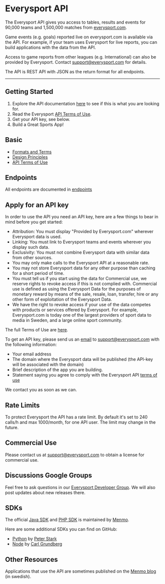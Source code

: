 # Everysport API
The Everysport API gives you access to tables, results and events for 90,000 teams and 1,500,000 matches from [everysport.com](http://www.everysport.com).  

Game events (e.g. goals) reported live on everysport.com is available via the API. For example, if your team uses Everysport for live reports, you can build applications with the data from the API. 

Access to game reports from other leagues (e.g. International) can also be provided by Everysport. Contact <support@everysport.com> for details. 

The API is REST API with JSON as the return format for all endpoints. 

***

## Getting Started
1. Explore the API documentation [here](/endpoints) to see if this is what you are looking for.
2. Read the Everysport [API Terms of Use](basics/terms_of_use.md).
3. Get your API key, see below.   
4. Build a Great Sports App! 

## Basic
* [Formats and Terms](basics/formats_and_terms.md)
* [Design Principles](basics/design_principles.md)
* [API Terms of Use](basics/terms_of_use.md)

## Endpoints
All endpoints are documented in [endpoints](endpoints/)

## Apply for an API key
In order to use the API you need an API key, here are a few things to bear in mind before you get started:

* Attribution: You must display "Provided by Everysport.com" wherever Everysport data is used.
* Linking: You must link to Everysport teams and events wherever you display such data.
* Exclusivity: You must not combine Everysport data with similar data from other sources. 
* You may only make calls to the Everysport API at a reasonable rate. 
* You may not store Everysport data for any other purpose than caching for a short period of time. 
* You must tell us if you start using the data for Commercial use, we reserve rights to revoke access if this is not complied with. Commercial use is defined as using the Everysport Data for the purposes of monetary reward by means of the sale, resale, loan, transfer, hire or any other form of exploitation of the Everysport Data.
* We have the right to revoke access if your use of the data competes with products or services offered by Everysport. For example, Everysport.com is today one of the largest providers of sport data to media in Sweden, and a large online sport community.

The full Terms of Use are [here](/basics/terms_of_use.md). 

To get an API key, please send us an [email](mailto:support@everysport.com) to <support@everysport.com> with the following information: 
* Your email address
* The domain where the Everysport data will be published (the API-key will be associated with the domain)
* Brief description of the app you are building. 
* Statement saying you agree to comply with the Everysport API [terms of use](/basics/terms_of_use.md)

We contact you as soon as we can. 

## Rate Limits
To protect Everysport the API has a rate limit. By default it's set to 240 calls/h and max 1000/month, for one API user. The limit may change in the future.

## Commercial Use
Please contact us at [support@everysport.com](mailto:support@everysport.com) to obtain a license for commercial use. 

## Discussions Google Groups
Feel free to ask questions in our [Everysport Developer Group](https://groups.google.com/d/forum/everysport-developer).
We will also post updates about new releases there.

## SDKs
The official [Java SDK](https://github.com/menmo/everysport-java-sdk) and [PHP SDK](https://github.com/menmo/everysport-php-sdk) is maintained by [Menmo](http://menmo.se). 

Here are some additional SDKs you can find on GitHub:

* [Python](https://github.com/peterstark72/everysport) by [Peter Stark](https://github.com/peterstark72)
* [Node](https://github.com/carlgrundberg/everysport-node-sdk) by [Carl Grundberg](https://github.com/carlgrundberg)

## Other Resources
Applications that use the API are sometimes published on the [Menmo blog](http://www.menmo.se/blogg/) (in swedish).






  








